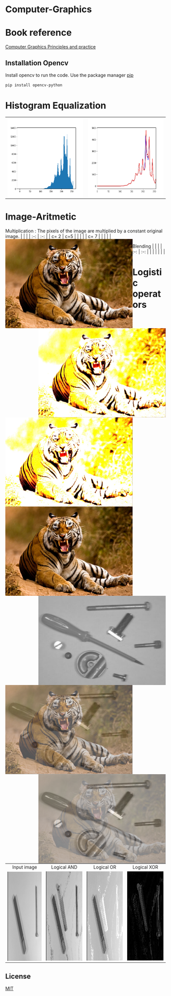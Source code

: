 # Computer-Graphics


# Book reference

[Computer Graphics Principles and practice](https://books.google.com.pe/books?id=-4ngT05gmAQC&printsec=frontcover&redir_esc=y#v=onepage&q&f=false)

## Installation Opencv

 Install opencv to run the code. Use the package manager [pip](https://pip.pypa.io/en/stable/)

```bash
pip install opencv-python
```

# Histogram Equalization
|     |     |
| :-: | :-: |
|  <img align="left" width="400" height="250" src="src/Histogram Equalization/h2.png"> | <img align="right" width="400" height="250" src="src/Histogram Equalization/h.png">  |


# Image-Aritmetic
Multiplication : The pixels of the image are multiplied by a constant
original image.
|     |     |
| :-: | :-: |
| c= 2 | c=5 |
|  <img align="left" width="400" height="280" src="src/image%20Aritmetic/mul_4.jpg"> |<img align="right" width="400" height="280" src="src/image%20Aritmetic/Multiplication1.jpg">  |
| c= 7 |  |
| <img align="left" width="400" height="280" src="src/image%20Aritmetic/Multiplication2.jpg">|   |

Blending
|     |     |
| :-: | :-: |
|  <img align="left" width="400" height="280" src="src/image%20Aritmetic/mul_4.jpg">   | <img align="right" width="400" height="280" src="src/image%20Aritmetic/sub_11.jpg">     |
|   <img align="left" width="400" height="280" src="src/image%20Aritmetic/blending1.png">   |  <img align="right" width="400" height="280" src="src/image%20Aritmetic/blending.png" >     |

# Logistic operators


|     |     |     |     |
| :-: | :-: | :-: | :-: |
|  Input image   |  Logical AND   | Logical OR    | Logical XOR   |
|   <img align="left" width="430" height="280" src="src/Logic%20operator/log_3.png">  |   <img width="430" height="280" src="src/Logic%20operator/output_and.png">  | <img width="430" height="280" src="src/Logic%20operator/output_or.png">    |    <img width="430" height="280" src="src/Logic%20operator/output_XOR.png"> |



## License
[MIT](https://choosealicense.com/licenses/mit/)





